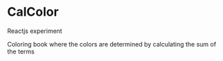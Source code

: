 # CalColor

Reactjs experiment

Coloring book where the colors are determined by calculating the sum of the terms

